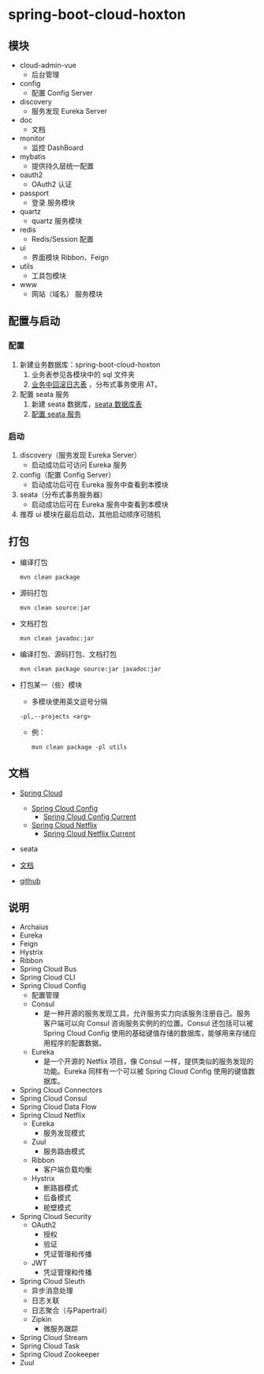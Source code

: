 # spring-boot-cloud-hoxton

## 模块

- cloud-admin-vue
    - 后台管理
- config
    - 配置 Config Server
- discovery
    - 服务发现 Eureka Server
- doc
    - 文档
- monitor
    - 监控 DashBoard
- mybatis
    - 提供持久层统一配置
- oauth2
    - OAuth2 认证
- passport
    - 登录 服务模块
- quartz
    - quartz 服务模块
- redis
    - Redis/Session 配置
- ui
    - 界面模块 Ribbon、Feign
- utils
    - 工具包模块
- www
    - 网站（域名） 服务模块

## 配置与启动

### 配置

1. 新建业务数据库：spring-boot-cloud-hoxton
    1. 业务表参见各模块中的 sql 文件夹
    1. [业务中回滚日志表](https://github.com/seata/seata/tree/develop/script/client/at/db) ，分布式事务使用 AT。
1. 配置 seata 服务
    1. 新建 seata 数据库，[seata 数据库表](https://github.com/seata/seata/tree/develop/script/server/db)
    1. [配置 seata 服务](/doc/seata-server)

### 启动

1. discovery（服务发现 Eureka Server）
    - 启动成功后可访问 Eureka 服务
1. config（配置 Config Server）
    - 启动成功后可在 Eureka 服务中查看到本模块
1. seata（分布式事务服务器）
    - 启动成功后可在 Eureka 服务中查看到本模块
1. 推荐 ui 模块在最后启动，其他启动顺序可随机

## 打包

- 编译打包
    ~~~
    mvn clean package
    ~~~

- 源码打包
    ~~~
    mvn clean source:jar
    ~~~

- 文档打包
    ~~~
    mvn clean javadoc:jar
    ~~~

- 编译打包、源码打包、文档打包
    ~~~
    mvn clean package source:jar javadoc:jar
    ~~~

- 打包某一（些）模块
    - 多模块使用英文逗号分隔
    ~~~
    -pl,--projects <arg>
    ~~~
    - 例：
        ~~~
        mvn clean package -pl utils
        ~~~

## 文档

- [Spring Cloud](https://spring.io/projects/spring-cloud)
    - [Spring Cloud Config](https://spring.io/projects/spring-cloud-config)
        - [Spring Cloud Config Current](https://docs.spring.io/spring-cloud-config/docs/2.2.6.RELEASE/reference/html/)
    - [Spring Cloud Netflix](https://spring.io/projects/spring-cloud-netflix)
        - [Spring Cloud Netflix Current](https://docs.spring.io/spring-cloud-netflix/docs/2.2.6.RELEASE/reference/html/)

- seata
- [文档](https://seata.io/zh-cn)
- [github](https://github.com/seata/seata)

## 说明

- Archaius
- Eureka
- Feign
- Hystrix
- Ribbon
- Spring Cloud Bus
- Spring Cloud CLI
- Spring Cloud Config
    - 配置管理
    - Consul
        - 是一种开源的服务发现工具，允许服务实力向该服务注册自己。服务客户端可以向 Consul 咨询服务实例的的位置。Consul 还包括可以被 Spring Cloud Config
          使用的基础键值存储的数据库，能够用来存储应用程序的配置数据。
    - Eureka
        - 是一个开源的 Netflix 项目，像 Consul 一样，提供类似的服务发现的功能。Eureka 同样有一个可以被 Spring Cloud Config 使用的键值数据库。
- Spring Cloud Connectors
- Spring Cloud Consul
- Spring Cloud Data Flow
- Spring Cloud Netflix
    - Eureka
        - 服务发现模式
    - Zuul
        - 服务路由模式
    - Ribbon
        - 客户端负载均衡
    - Hystrix
        - 断路器模式
        - 后备模式
        - 舱壁模式
- Spring Cloud Security
    - OAuth2
        - 授权
        - 验证
        - 凭证管理和传播
    - JWT
        - 凭证管理和传播
- Spring Cloud Sleuth
    - 异步消息处理
    - 日志关联
    - 日志聚合（与Papertrail）
    - Zipkin
        - 微服务跟踪
- Spring Cloud Stream
- Spring Cloud Task
- Spring Cloud Zookeeper
- Zuul
